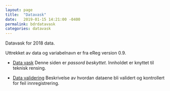 ```yaml
---
layout: page
title:  "Datavask"
date:   2019-01-15 14:21:00 -0400
permalink: bdrdatavask
categories: datavask
---
```


Datavask for 2018 data. 

Uttrekket av data og variabelnavn er fra eReg version 0.9.

* [Data vask](https://bdreg.github.io/datavask/datavask_2018.html) 
  Denne siden er *passord beskyttet*. Innholdet er knyttet til teknisk rensing.
  
* [Data validering](https://bdreg.github.io/datavask/data_validering2018.nb.html)
  Beskrivelse av hvordan dataene bli validert og kontrollert for feil innregistrering.
